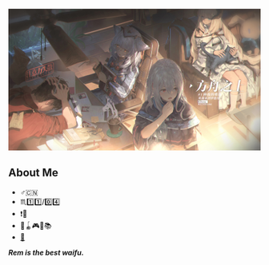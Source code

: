 ![waifu](https://github.com/Redcxx/Redcxx/blob/master/78170818_p0.jpg?raw=true)

## About Me
- :male_sign::cn:
- :scorpius::one::one:/:zero::four:
- :exclamation::underage:
- :ping_pong::yo_yo::video_game::musical_note::books:
- [:email:](mailto:weilue.luo@student.manchester.ac.uk)



***Rem is the best waifu.***
